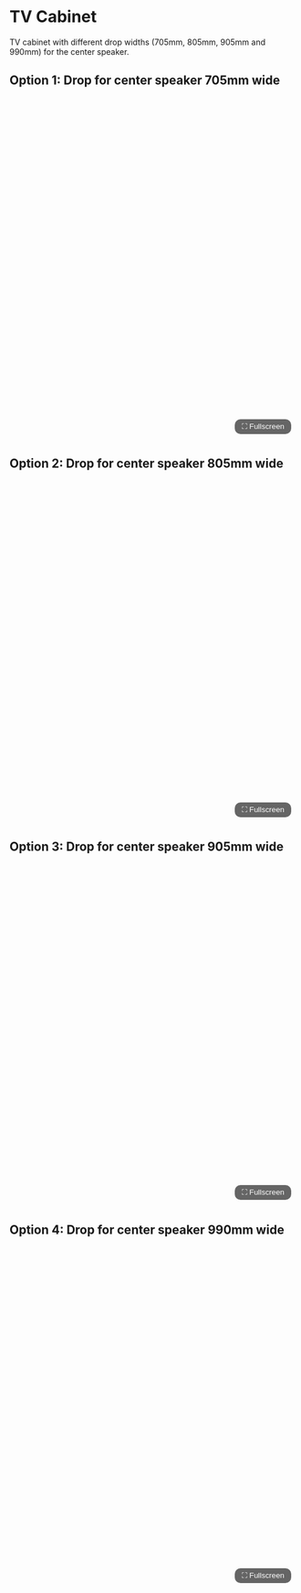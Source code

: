 # TV Cabinet

TV cabinet with different drop widths (705mm, 805mm, 905mm and 990mm) for the center speaker.

## Option 1: Drop for center speaker 705mm wide
<div id="swup" class="transition-fade" style="width: 100%; height: 600px; position: relative;">
  <canvas
    class="renderCanvas"
    data-model-src="hisense_tv_unterschrank_center_705mm.wrl"
    data-model-angle="0,0.15,1"
    data-bg-color="#1e2129"
    data-camera-far="5000"
    data-auto-rotate="false"
    data-min-distance="1"
    data-max-distance="2000"
    data-light-intensity="1.8"
    data-light-color="#ffffff"
    data-light-pos="0,1,3"
    style="width: 100%; height: 100%; display: block;"
  ></canvas>

  <!-- Fullscreen Button (bottom right corner) -->
  <button class="fullscreenBtn" style="
    position: absolute;
    bottom: 10px;
    right: 10px;
    padding: 5px 12px;
    background: rgba(0,0,0,0.6);
    color: white;
    border: none;
    border-radius: 10px;
    cursor: pointer;
    z-index: 10;
  ">⛶ Fullscreen</button>
</div>


## Option 2: Drop for center speaker 805mm wide
<div id="swup" class="transition-fade" style="width: 100%; height: 600px; position: relative;">
  <canvas
    class="renderCanvas"
    data-model-src="hisense_tv_unterschrank_center_805mm.wrl"
    data-model-angle="0,0.15,1"
    data-bg-color="#1e2129"
    data-camera-far="5000"
    data-auto-rotate="false"
    data-min-distance="1"
    data-max-distance="2000"
    data-light-intensity="1.8"
    data-light-color="#ffffff"
    data-light-pos="0,1,3"
    style="width: 100%; height: 100%; display: block;"
  ></canvas>

  <!-- Fullscreen Button (bottom right corner) -->
  <button class="fullscreenBtn" style="
    position: absolute;
    bottom: 10px;
    right: 10px;
    padding: 5px 12px;
    background: rgba(0,0,0,0.6);
    color: white;
    border: none;
    border-radius: 10px;
    cursor: pointer;
    z-index: 10;
  ">⛶ Fullscreen</button>
</div>


## Option 3: Drop for center speaker 905mm wide
<div id="swup" class="transition-fade" style="width: 100%; height: 600px; position: relative;">
  <canvas
    class="renderCanvas"
    data-model-src="hisense_tv_unterschrank_center_905mm.wrl"
    data-model-angle="0,0.15,1"
    data-bg-color="#1e2129"
    data-camera-far="5000"
    data-auto-rotate="false"
    data-min-distance="1"
    data-max-distance="2000"
    data-light-intensity="1.8"
    data-light-color="#ffffff"
    data-light-pos="0,1,3"
    style="width: 100%; height: 100%; display: block;"
  ></canvas>

  <!-- Fullscreen Button (bottom right corner) -->
  <button class="fullscreenBtn" style="
    position: absolute;
    bottom: 10px;
    right: 10px;
    padding: 5px 12px;
    background: rgba(0,0,0,0.6);
    color: white;
    border: none;
    border-radius: 10px;
    cursor: pointer;
    z-index: 10;
  ">⛶ Fullscreen</button>
</div>


## Option 4: Drop for center speaker 990mm wide
<div id="swup" class="transition-fade" style="width: 100%; height: 600px; position: relative;">
  <canvas
    class="renderCanvas"
    data-model-src="hisense_tv_unterschrank_center_990mm.wrl"
    data-model-angle="0,0.15,1"
    data-bg-color="#1e2129"
    data-camera-far="5000"
    data-auto-rotate="false"
    data-min-distance="1"
    data-max-distance="2000"
    data-light-intensity="1.8"
    data-light-color="#ffffff"
    data-light-pos="0,1,3"
    style="width: 100%; height: 100%; display: block;"
  ></canvas>

  <!-- Fullscreen Button (bottom right corner) -->
  <button class="fullscreenBtn" style="
    position: absolute;
    bottom: 10px;
    right: 10px;
    padding: 5px 12px;
    background: rgba(0,0,0,0.6);
    color: white;
    border: none;
    border-radius: 10px;
    cursor: pointer;
    z-index: 10;
  ">⛶ Fullscreen</button>
</div>
